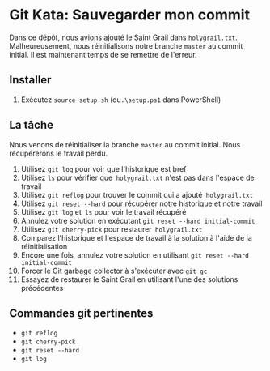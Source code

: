 # Git Kata: Sauvegarder mon commit

Dans ce dépôt, nous avions ajouté le Saint Grail dans `holygrail.txt`. Malheureusement, nous réinitialisons notre branche `master` au commit initial. Il est maintenant temps de se remettre de l'erreur.

## Installer

1. Exécutez `source setup.sh` (ou`.\setup.ps1` dans PowerShell)

## La tâche

Nous venons de réinitialiser la branche `master` au commit initial. Nous récupérerons le travail perdu.

1. Utilisez `git log` pour voir que l'historique est bref
2. Utilisez `ls` pour vérifier que` holygrail.txt` n'est pas dans l'espace de travail
3. Utilisez `git reflog` pour trouver le commit qui a ajouté` holygrail.txt`
4. Utilisez `git reset --hard` pour récupérer notre historique et notre travail
5. Utilisez `git log` et` ls` pour voir le travail récupéré
6. Annulez votre solution en exécutant `git reset --hard initial-commit`
7. Utilisez `git cherry-pick` pour restaurer` holygrail.txt`
8. Comparez l'historique et l'espace de travail à la solution à l'aide de la réinitialisation
9. Encore une fois, annulez votre solution en utilisant `git reset --hard initial-commit`
10. Forcer le Git garbage collector à s'exécuter avec `git gc`
11. Essayez de restaurer le Saint Grail en utilisant l'une des solutions précédentes

## Commandes git pertinentes
- `git reflog`
- `git cherry-pick`
- `git reset --hard`
- `git log`
